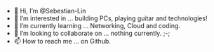 - 👋 Hi, I’m @Sebestian-Lin
- 👀 I’m interested in ... building PCs, playing guitar and technologies!
- 🌱 I’m currently learning ... Networking, Cloud and coding.
- 💞️ I’m looking to collaborate on ... nothing currently. ;-;
- 📫 How to reach me ... on Github.

<!---
Sebestian-Lin/Sebestian-Lin is a ✨ special ✨ repository because its `README.md` (this file) appears on your GitHub profile.
You can click the Preview link to take a look at your changes.
--->
